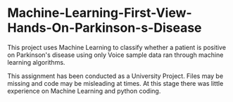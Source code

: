 # Machine-Learning-First-View-Hands-On-Parkinson-s-Disease
This project uses Machine Learning to classify whether a patient is positive on Parkinson's disease using only Voice sample data ran through machine learning algorithms.

This assignment has been conducted as a University Project. Files may be missing and code may be misleading at times.
At this stage there was little experience on Machine Learning and python coding. 
